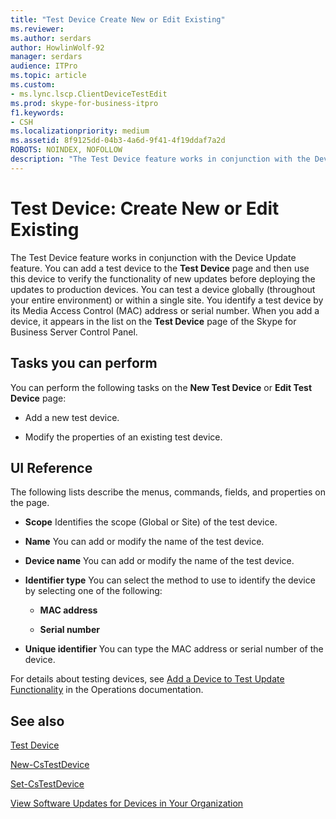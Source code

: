 ```yaml
---
title: "Test Device Create New or Edit Existing"
ms.reviewer: 
ms.author: serdars
author: HowlinWolf-92
manager: serdars
audience: ITPro
ms.topic: article
ms.custom:
- ms.lync.lscp.ClientDeviceTestEdit
ms.prod: skype-for-business-itpro
f1.keywords:
- CSH
ms.localizationpriority: medium
ms.assetid: 8f9125dd-04b3-4a6d-9f41-4f19ddaf7a2d
ROBOTS: NOINDEX, NOFOLLOW
description: "The Test Device feature works in conjunction with the Device Update feature. You can add a test device to the Test Device page and then use this device to verify the functionality of new updates before deploying the updates to production devices. You can test a device globally (throughout your entire environment) or within a single site. You identify a test device by its Media Access Control (MAC) address or serial number. When you add a device, it appears in the list on the Test Device page of the Skype for Business Server Control Panel."
---
```


# Test Device: Create New or Edit Existing

The Test Device feature works in conjunction with the Device Update feature. You can add a test device to the **Test Device** page and then use this device to verify the functionality of new updates before deploying the updates to production devices. You can test a device globally (throughout your entire environment) or within a single site. You identify a test device by its Media Access Control (MAC) address or serial number. When you add a device, it appears in the list on the **Test Device** page of the Skype for Business Server Control Panel.

## Tasks you can perform

You can perform the following tasks on the **New Test Device** or **Edit Test Device** page:

- Add a new test device.

- Modify the properties of an existing test device.

## UI Reference

The following lists describe the menus, commands, fields, and properties on the page.

- **Scope** Identifies the scope (Global or Site) of the test device.

- **Name** You can add or modify the name of the test device.

- **Device name** You can add or modify the name of the test device.

- **Identifier type** You can select the method to use to identify the device by selecting one of the following:

  - **MAC address**

  - **Serial number**

- **Unique identifier** You can type the MAC address or serial number of the device.

For details about testing devices, see [Add a Device to Test Update Functionality](/previous-versions/office/lync-server-2013/lync-server-2013-create-a-device-to-test-update-functionality) in the Operations documentation.
## See also

[Test Device](ms.lync.lscp.ClientDeviceTestMain.md)

[New-CsTestDevice](/powershell/module/skype/new-cstestdevice?view=skype-ps)

[Set-CsTestDevice](/powershell/module/skype/set-cstestdevice?view=skype-ps)

[View Software Updates for Devices in Your Organization](/previous-versions/office/lync-server-2013/lync-server-2013-view-software-updates-for-devices-in-your-organization)
